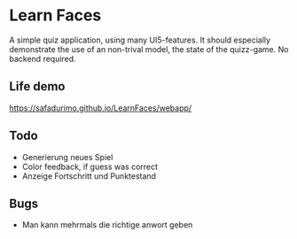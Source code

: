# Learn Faces
A simple quiz application, using many UI5-features. It should especially demonstrate the use of an non-trival model, the state of the quizz-game. No backend required.

## Life demo
https://safadurimo.github.io/LearnFaces/webapp/

## Todo
* Generierung neues Spiel
* Color feedback, if guess was correct
* Anzeige Fortschritt und Punktestand 

## Bugs
* Man kann mehrmals die richtige anwort geben